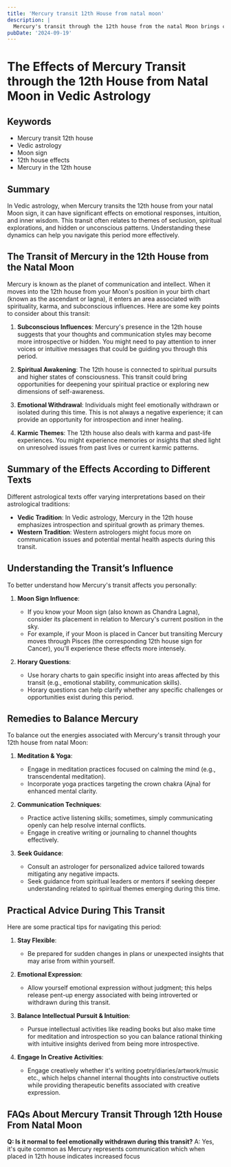 ```yaml
---
title: 'Mercury transit 12th House from natal moon'
description: |
  Mercury's transit through the 12th house from the natal Moon brings challenges such as financial losses, health issues, and conflicts. The individual may experience mental distress, increased expenses, and difficulties in relationships, leading to a period of caution and careful planning.
pubDate: '2024-09-19'
---
```


# The Effects of Mercury Transit through the 12th House from Natal Moon in Vedic Astrology

## Keywords
- Mercury transit 12th house
- Vedic astrology
- Moon sign
- 12th house effects
- Mercury in the 12th house

## Summary
In Vedic astrology, when Mercury transits the 12th house from your natal Moon sign, it can have significant effects on emotional responses, intuition, and inner wisdom. This transit often relates to themes of seclusion, spiritual explorations, and hidden or unconscious patterns. Understanding these dynamics can help you navigate this period more effectively.

## The Transit of Mercury in the 12th House from the Natal Moon

Mercury is known as the planet of communication and intellect. When it moves into the 12th house from your Moon's position in your birth chart (known as the ascendant or lagna), it enters an area associated with spirituality, karma, and subconscious influences. Here are some key points to consider about this transit:

1. **Subconscious Influences**: Mercury's presence in the 12th house suggests that your thoughts and communication styles may become more introspective or hidden. You might need to pay attention to inner voices or intuitive messages that could be guiding you through this period.

2. **Spiritual Awakening**: The 12th house is connected to spiritual pursuits and higher states of consciousness. This transit could bring opportunities for deepening your spiritual practice or exploring new dimensions of self-awareness.

3. **Emotional Withdrawal**: Individuals might feel emotionally withdrawn or isolated during this time. This is not always a negative experience; it can provide an opportunity for introspection and inner healing.

4. **Karmic Themes**: The 12th house also deals with karma and past-life experiences. You might experience memories or insights that shed light on unresolved issues from past lives or current karmic patterns.

## Summary of the Effects According to Different Texts

Different astrological texts offer varying interpretations based on their astrological traditions:

- **Vedic Tradition**: In Vedic astrology, Mercury in the 12th house emphasizes introspection and spiritual growth as primary themes.
- **Western Tradition**: Western astrologers might focus more on communication issues and potential mental health aspects during this transit.

## Understanding the Transit’s Influence

To better understand how Mercury's transit affects you personally:

1. **Moon Sign Influence**:
   - If you know your Moon sign (also known as Chandra Lagna), consider its placement in relation to Mercury's current position in the sky.
   - For example, if your Moon is placed in Cancer but transiting Mercury moves through Pisces (the corresponding 12th house sign for Cancer), you'll experience these effects more intensely.

2. **Horary Questions**:
   - Use horary charts to gain specific insight into areas affected by this transit (e.g., emotional stability, communication skills).
   - Horary questions can help clarify whether any specific challenges or opportunities exist during this period.

## Remedies to Balance Mercury

To balance out the energies associated with Mercury's transit through your 12th house from natal Moon:

1. **Meditation & Yoga**:
   - Engage in meditation practices focused on calming the mind (e.g., transcendental meditation).
   - Incorporate yoga practices targeting the crown chakra (Ajna) for enhanced mental clarity.

2. **Communication Techniques**:
   - Practice active listening skills; sometimes, simply communicating openly can help resolve internal conflicts.
   - Engage in creative writing or journaling to channel thoughts effectively.

3. **Seek Guidance**:
   - Consult an astrologer for personalized advice tailored towards mitigating any negative impacts.
   - Seek guidance from spiritual leaders or mentors if seeking deeper understanding related to spiritual themes emerging during this time.

## Practical Advice During This Transit

Here are some practical tips for navigating this period:

1. **Stay Flexible**:
   - Be prepared for sudden changes in plans or unexpected insights that may arise from within yourself.
   
2. **Emotional Expression**:
   - Allow yourself emotional expression without judgment; this helps release pent-up energy associated with being introverted or withdrawn during this transit.

3. **Balance Intellectual Pursuit & Intuition**:
   - Pursue intellectual activities like reading books but also make time for meditation and introspection so you can balance rational thinking with intuitive insights derived from being more introspective.

4. **Engage In Creative Activities**:
   - Engage creatively whether it's writing poetry/diaries/artwork/music etc., which helps channel internal thoughts into constructive outlets while providing therapeutic benefits associated with creative expression.


## FAQs About Mercury Transit Through 12th House From Natal Moon

**Q: Is it normal to feel emotionally withdrawn during this transit?**
A: Yes, it's quite common as Mercury represents communication which when placed in 12th house indicates increased focus